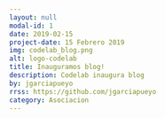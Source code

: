 ```yaml
---
layout: null
modal-id: 1
date: 2019-02-15
project-date: 15 Febrero 2019
img: codelab_blog.png
alt: logo-codelab
title: Inauguramos blog!
description: Codelab inaugura blog
by: jgarciapueyo
rrss: https://github.com/jgarciapueyo
category: Asociacion
---
```

